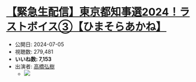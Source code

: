 # [【緊急生配信】東京都知事選2024！ラストボイス③【ひまそらあかね】](https://www.youtube.com/watch?v=x-QmtT0A-4w)
-   公開日: 2024-07-05
-   視聴数: 279,481
-   **いいね数: 7,153**
-   出演者: [高橋弘樹](/rehacq_fan/people/高橋弘樹 "wikilink")
    - [![](https://img.youtube.com/vi/x-QmtT0A-4w/hqdefault.jpg)](https://www.youtube.com/watch?v=x-QmtT0A-4w)
